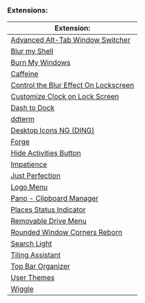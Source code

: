 
```table-of-contents
```
### Extensions:
| Extension:                                                                                                               |
| ------------------------------------------------------------------------------------------------------------------------ |
| [Advanced Alt-Tab Window Switcher](https://extensions.gnome.org/extension/4412/advanced-alttab-window-switcher/)         |
| [Blur my Shell](https://extensions.gnome.org/extension/3193/blur-my-shell/)                                              |
| [Burn My Windows](https://extensions.gnome.org/extension/4679/burn-my-windows/)                                          |
| [Caffeine](https://extensions.gnome.org/extension/517/caffeine/)                                                         |
| [Control the Blur Effect On Lockscreen](https://extensions.gnome.org/extension/2935/control-blur-effect-on-lock-screen/) |
| [Customize Clock on Lock Screen](https://extensions.gnome.org/extension/4663/customize-clock-on-lock-screen/)            |
| [Dash to Dock](https://extensions.gnome.org/extension/307/dash-to-dock/)                                                 |
| [ddterm](https://extensions.gnome.org/extension/3780/ddterm/)                                                            |
| [Desktop Icons NG (DING)](https://extensions.gnome.org/extension/2087/desktop-icons-ng-ding/)                            |
| [Forge](https://extensions.gnome.org/extension/4481/forge/)                                                              |
| [Hide Activities Button](https://extensions.gnome.org/extension/744/hide-activities-button/)                             |
| [Impatience](https://extensions.gnome.org/extension/277/impatience/)                                                     |
| [Just Perfection](https://extensions.gnome.org/extension/3843/just-perfection/)                                          |
| [Logo Menu](https://extensions.gnome.org/extension/4451/logo-menu/)                                                      |
| [Pano - Clipboard Manager](https://extensions.gnome.org/extension/5278/pano/)                                            |
| [Places Status Indicator](https://extensions.gnome.org/extension/8/places-status-indicator/)                             |
| [Removable Drive Menu](https://extensions.gnome.org/extension/7/removable-drive-menu/)                                   |
| [Rounded Window Corners Reborn](https://extensions.gnome.org/extension/7048/rounded-window-corners-reborn/)              |
| [Search Light](https://extensions.gnome.org/extension/5489/search-light/)                                                |
| [Tiling Assistant](https://extensions.gnome.org/extension/3733/tiling-assistant/)                                        |
| [Top Bar Organizer](https://extensions.gnome.org/extension/4356/top-bar-organizer/)                                      |
| [User Themes](https://extensions.gnome.org/extension/19/user-themes/)                                                    |
| [Wiggle](https://extensions.gnome.org/extension/6784/wiggle/)                                                            |
